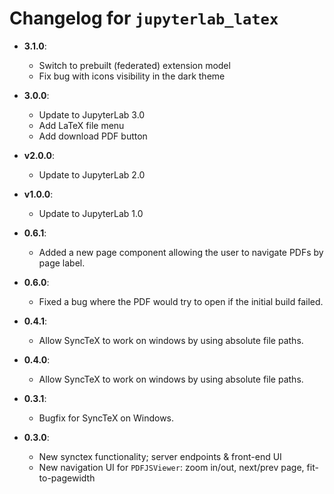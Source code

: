 # Changelog for `jupyterlab_latex`

- **3.1.0**:

  - Switch to prebuilt (federated) extension model
  - Fix bug with icons visibility in the dark theme

- **3.0.0**:

  - Update to JupyterLab 3.0
  - Add LaTeX file menu
  - Add download PDF button

- **v2.0.0**:

  - Update to JupyterLab 2.0

- **v1.0.0**:

  - Update to JupyterLab 1.0

- **0.6.1**:

  - Added a new page component allowing the user to navigate PDFs by page label.

- **0.6.0**:

  - Fixed a bug where the PDF would try to open if the initial build failed.

- **0.4.1**:

  - Allow SyncTeX to work on windows by using absolute file paths.

- **0.4.0**:

  - Allow SyncTeX to work on windows by using absolute file paths.

- **0.3.1**:

  - Bugfix for SyncTeX on Windows.

- **0.3.0**:
  - New synctex functionality; server endpoints & front-end UI
  - New navigation UI for `PDFJSViewer`: zoom in/out, next/prev page, fit-to-pagewidth
